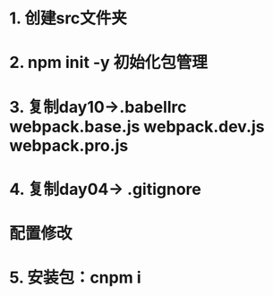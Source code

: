 # 1. 创建src文件夹
# 2. npm init -y 初始化包管理
# 3. 复制day10->.babellrc webpack.base.js webpack.dev.js webpack.pro.js
# 4. 复制day04-> .gitignore
# 配置修改

# 5. 安装包：cnpm i 




